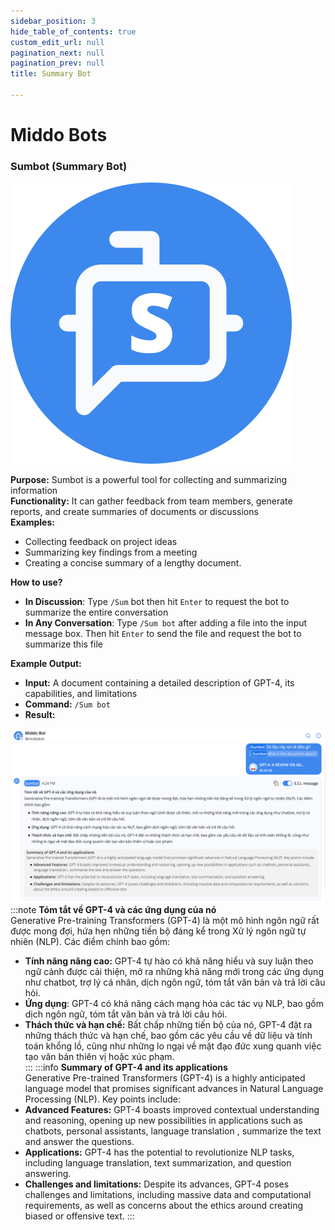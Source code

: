 ```yaml
---  
sidebar_position: 3  
hide_table_of_contents: true  
custom_edit_url: null  
pagination_next: null  
pagination_prev: null  
title: Summary Bot  
  
---  
```

# Middo Bots  
### Sumbot (Summary Bot)  
  
![](./img/middo-bots-1.svg)  
  
  
**Purpose:**  Sumbot is a powerful tool for collecting and summarizing information  
**Functionality:**  It can gather feedback from team members, generate reports, and create summaries of documents or discussions  
**Examples:**  
- Collecting feedback on project ideas  
- Summarizing key findings from a meeting  
- Creating a concise summary of a lengthy document.   
  
**How to use?**  
-  **In Discussion**: Type `/Sum` bot then hit `Enter` to request the bot to summarize the entire conversation  
-  **In Any Conversation**: Type `/Sum bot` after adding a file into the input message box. Then hit `Enter` to send the file and request the bot to summarize this file  
  
**Example Output:**  
- **Input:** A document containing a detailed description of GPT-4, its capabilities, and limitations  
- **Command:** `/Sum bot`  
- **Result:**  

![](./img/summary-bot-2.png)
:::note **Tóm tắt về GPT-4 và các ứng dụng của nó**  
Generative Pre-training Transformers (GPT-4) là một mô hình ngôn ngữ rất được mong đợi, hứa hẹn những tiến bộ đáng kể trong Xử lý ngôn ngữ tự nhiên (NLP). Các điểm chính bao gồm: 
- **Tính năng nâng cao:** GPT-4 tự hào có khả năng hiểu và suy luận theo ngữ cảnh được cải thiện, mở ra những khả năng mới trong các ứng dụng như chatbot, trợ lý cá nhân, dịch ngôn ngữ, tóm tắt văn bản và trả lời câu hỏi.
- **Ứng dụng**: GPT-4 có khả năng cách mạng hóa các tác vụ NLP, bao gồm dịch ngôn ngữ, tóm tắt văn bản và trả lời câu hỏi.
- **Thách thức và hạn chế:** Bất chấp những tiến bộ của nó, GPT-4 đặt ra những thách thức và hạn chế, bao gồm các yêu cầu về dữ liệu và tính toán khổng lồ, cũng như những lo ngại về mặt đạo đức xung quanh việc tạo văn bản thiên vị hoặc xúc phạm.  
:::
:::info **Summary of GPT-4 and its applications**  
Generative Pre-trained Transformers (GPT-4) is a highly anticipated language model that promises significant advances in Natural Language Processing (NLP). Key points include:
- **Advanced Features:** GPT-4 boasts improved contextual understanding and reasoning, opening up new possibilities in applications such as chatbots, personal assistants, language translation , summarize the text and answer the questions.
- **Applications:** GPT-4 has the potential to revolutionize NLP tasks, including language translation, text summarization, and question answering.
- **Challenges and limitations:** Despite its advances, GPT-4 poses challenges and limitations, including massive data and computational requirements, as well as concerns about the ethics around creating biased or offensive text.
:::